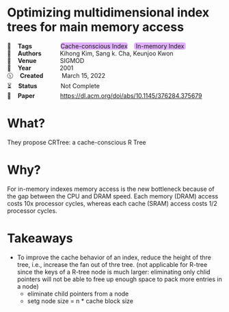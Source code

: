 # Optimizing multidimensional index trees for main memory access

🔎    **Tags**                 <span style="background-color:  #e0b0ff;border-radius:5px;">Cache-conscious Index</span>    <span style="background-color:  #e0b0ff;border-radius:5px;"> In-memory Index </span>   
🧟    **Authors**              Kihong Kim, Sang k. Cha, Keunjoo Kwon      
🚏    **Venue**               SIGMOD   
📅    **Year**                 2001   
🕦    **Created**              March 15, 2022  
⏳    **Status**                Not Complete  
🔗    **Paper**                https://dl.acm.org/doi/abs/10.1145/376284.375679   



# What?
They propose CRTree: a cache-conscious R Tree

# Why?
For in-memory indexes memory access is the new bottleneck because of the gap between the CPU and DRAM speed. Each memory (DRAM) access costs 10x processor cycles, whereas each cache (SRAM) access costs 1/2 processor cycles.


# Takeaways
* To improve the cache behavior of an index, reduce the height of thre tree, i.e., increase the fan out of thre tree. (not applicable for R-tree since the keys of a R-tree node is much larger: eliminating only chlid pointers will not be able to free up enough space to pack more entries in a node)
    * eliminate child pointers from a node
    * setg node size = n * cache block size  




